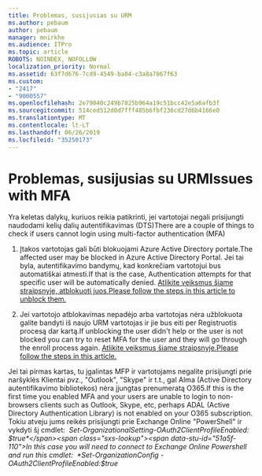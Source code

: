 ```yaml
---
title: Problemas, susijusias su URM
ms.author: pebaum
author: pebaum
manager: mnirkhe
ms.audience: ITPro
ms.topic: article
ROBOTS: NOINDEX, NOFOLLOW
localization_priority: Normal
ms.assetid: 63f7d676-7cd9-4549-ba84-c3a8a7867f63
ms.custom:
- "2417"
- "9000557"
ms.openlocfilehash: 2e79040c249b7825b964a19c51bcc42e5a6afb3f
ms.sourcegitcommit: 514ced512d0d7fff485b6fbf236cd27d6b4166e0
ms.translationtype: MT
ms.contentlocale: lt-LT
ms.lasthandoff: 06/26/2019
ms.locfileid: "35250173"
---
```

# <a name="issues-with-mfa"></a><span data-ttu-id="51a5f-102">Problemas, susijusias su URM</span><span class="sxs-lookup"><span data-stu-id="51a5f-102">Issues with MFA</span></span>
<span data-ttu-id="51a5f-103">Yra keletas dalykų, kuriuos reikia patikrinti, jei vartotojai negali prisijungti naudodami kelių dalių autentifikavimas (DTS)</span><span class="sxs-lookup"><span data-stu-id="51a5f-103">There are a couple of things to check if users cannot login using multi-factor authentication (MFA)</span></span>

1. <span data-ttu-id="51a5f-104">Įtakos vartotojas gali būti blokuojami Azure Active Directory portale.</span><span class="sxs-lookup"><span data-stu-id="51a5f-104">The affected user may be blocked in Azure Active Directory Portal.</span></span> <span data-ttu-id="51a5f-105">Jei tai byla, autentifikavimo bandymų, kad konkrečiam vartotojui bus automatiškai atmesti.</span><span class="sxs-lookup"><span data-stu-id="51a5f-105">If that is the case, Authentication attempts for that specific user will be automatically denied.</span></span> [<span data-ttu-id="51a5f-106">Atlikite veiksmus šiame straipsnyje, atblokuoti juos.</span><span class="sxs-lookup"><span data-stu-id="51a5f-106">Please follow the steps in this article to unblock them.</span></span>](https://docs.microsoft.com/azure/active-directory/authentication/howto-mfa-mfasettings#block-and-unblock-users)

2. <span data-ttu-id="51a5f-107">Jei vartotojo atblokavimas nepadėjo arba vartotojas nėra užblokuota galite bandyti iš naujo URM vartotojas ir jie bus eiti per Registruotis procesą dar kartą.</span><span class="sxs-lookup"><span data-stu-id="51a5f-107">If unblocking the user didn't help or the user is not blocked you can try to reset MFA for the user and they will go through the enroll process again.</span></span> [<span data-ttu-id="51a5f-108">Atlikite veiksmus šiame straipsnyje.</span><span class="sxs-lookup"><span data-stu-id="51a5f-108">Please follow the steps in this article.</span></span>](https://docs.microsoft.com/azure/active-directory/authentication/howto-mfa-userdevicesettings#require-users-to-provide-contact-methods-again)

<span data-ttu-id="51a5f-109">Jei tai pirmas kartas, tu įgalintas MFP ir vartotojams negalite prisijungti prie naršyklės Klientai pvz., "Outlook", "Skype" ir t.t., gal Alma (Active Directory autentifikavimo bibliotekos) nėra įjungtas prenumeratą O365.</span><span class="sxs-lookup"><span data-stu-id="51a5f-109">If this is the first time you enabled MFA and your users are unable to login to non-browsers clients such as Outlook, Skype, etc, perhaps ADAL (Active Directory Authentication Library) is not enabled on your O365 subscription.</span></span> <span data-ttu-id="51a5f-110">Tokiu atveju jums reikės prisijungti prie Exchange Online "PowerShell" ir vykdyti šį cmdlet:  *Set-OrganizationalSetting-OAuth2ClientProfileEnabled: $true*</span><span class="sxs-lookup"><span data-stu-id="51a5f-110">In this case you will need to connect to Exchange Online Powershell and run this cmdlet:  *Set-OrganizationConfig -OAuth2ClientProfileEnabled:$true*</span></span>